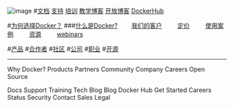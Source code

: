 ![image](http://www.docker.com/sites/all/themes/docker/assets/images/logo.png)
#[文档](https://docs.docker.com/)    [支持](http://www.docker.com/support)  [培训](https://training.docker.com/) [教学博客](http://blog.docker.com/category/engineering/) [开放博客](http://blog.docker.com/) [DockerHub](https://hub.docker.com/)


#[为何选择Docker？](http://www.docker.com/enterprise) 
###[什么是Docker?](http://www.docker.com/what-docker)    　　[我们的客户](http://www.docker.com/customers)    　　 [定价](http://www.docker.com/pricing)  　　  [使用案例](http://www.docker.com/products/use-cases)   　　 [资源](http://www.docker.com/products/resources)  　　  [webinars](http://www.docker.com/docker_webinars)


#[产品](http://www.docker.com/products/overview)
#[合作者](http://www.docker.com/partners)
#[社区](http://www.docker.com/docker-community)
#[公司](http://www.docker.com/company)
#[职业](http://www.docker.com/careers)
#[开源](http://www.docker.com/open-source)

---------
Why Docker?
Products
Partners
Community
Company
Careers
Open Source

Docs
Support
Training
Tech Blog
Blog
Docker Hub
Get Started
Careers
Status
Security
Contact Sales
Legal
